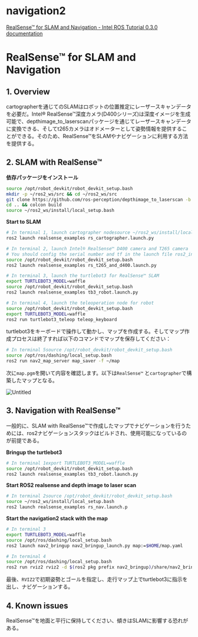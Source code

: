 # navigation2

[RealSense™ for SLAM and Navigation - Intel ROS Tutorial 0.3.0 documentation](https://intel.github.io/robot_devkit_doc/pages/rs_slam.html)

# **RealSense™ for SLAM and Navigation**

## **1. Overview**

cartographerを通じてのSLAMはロボットの位置推定にレーザースキャンデータを必要だ。Intel® RealSense™深度カメラ(D400シリーズ)は深度イメージを生成可能で、depthimage_to_laserscanパッケージを通じてレーザースキャンデータに変換できる、そしてt265カメラはオドメーターとして姿勢情報を提供することができる。そのため、RealSense™をSLAMやナビゲーションに利用する方法を提供する。

## **2. SLAM with RealSense™**

**依存パッケージをインストール**

```bash
source /opt/robot_devkit/robot_devkit_setup.bash
mkdir -p ~/ros2_ws/src && cd ~/ros2_ws/src
git clone https://github.com/ros-perception/depthimage_to_laserscan -b dashing-devel
cd .. && colcon build
source ~/ros2_ws/install/local_setup.bash
```

**Start to SLAM**

```bash
# In terminal 1, launch cartographer nodesource ~/ros2_ws/install/local_setup.bash
ros2 launch realsense_examples rs_cartographer.launch.py

# In terminal 2, launch Intel® RealSense™ D400 camera and T265 camera
# You should config the serial number and tf in the launch file ros2_intel_realsense/realsense_examples/launch/rs_t265_and_d400.launch.py before launch the camera
source /opt/robot_devkit/robot_devkit_setup.bash
ros2 launch realsense_examples rs_t265_and_d400.launch.py

# In terminal 3, launch the turtlebot3 for RealSense™ SLAM
export TURTLEBOT3_MODEL=waffle
source /opt/robot_devkit/robot_devkit_setup.bash
ros2 launch realsense_examples tb3_robot.launch.py

# In terminal 4, launch the teleoperation node for robot
source /opt/robot_devkit/robot_devkit_setup.bash
export TURTLEBOT3_MODEL=waffle
ros2 run turtlebot3_teleop teleop_keyboard
```

turtlebot3をキーボードで操作して動かし、マップを作成する。そしてマップ作成プロセスは終了すれば以下のコマンドでマップを保存してください：

```bash
# In terminal 5source /opt/robot_devkit/robot_devkit_setup.bash
source /opt/ros/dashing/local_setup.bash
ros2 run nav2_map_server map_saver -f ~/map
```

次に`map.pgm`を開いて内容を確認します。以下は`RealSense™` と`cartographer`で構築したマップとなる。

![Untitled](navigation2%200417880572f2428ea36f130adad3a173/Untitled.png)

## **3. Navigation with RealSense™**

一般的に、SLAM with RealSense™で作成したマップでナビゲーションを行うためには、ros2ナビゲーションスタックはビルドされ、使用可能になっているのが前提である。

**Bringup the turtlebot3**

```bash
# In terminal 1export TURTLEBOT3_MODEL=waffle
source /opt/robot_devkit/robot_devkit_setup.bash
ros2 launch realsense_examples tb3_robot.launch.py
```

**Start ROS2 realsense and depth image to laser scan**

```bash
# In terminal 2source /opt/robot_devkit/robot_devkit_setup.bash
source ~/ros2_ws/install/local_setup.bash
ros2 launch realsense_examples rs_nav.launch.p
```

**Start the navigation2 stack with the map**

```bash
# In terminal 3
export TURTLEBOT3_MODEL=waffle
source /opt/ros/dashing/local_setup.bash
ros2 launch nav2_bringup nav2_bringup_launch.py map:=$HOME/map.yaml

# In terminal 4
source /opt/ros/dashing/local_setup.bash
ros2 run rviz2 rviz2 -d $(ros2 pkg prefix nav2_bringup)/share/nav2_bringup/launch/nav2_default_view.rviz
```

最後、`RVIZ2`で初期姿勢とゴールを指定し、走行マップ上でturtlebot3に指示を出し、ナビゲーションする。

## **4. Known issues**

RealSense™を地面と平行に保持してください、傾きはSLAMに影響する恐れがある。